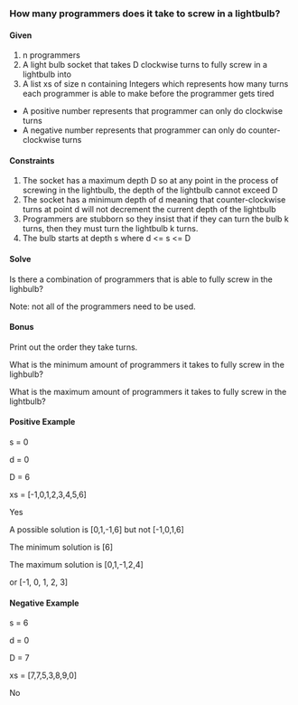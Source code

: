 ### How many programmers does it take to screw in a lightbulb?

  

#### Given

1. n programmers 
2. A light bulb socket that takes D clockwise turns to fully screw in a lightbulb into 
3. A list xs of size n containing Integers which represents how many turns each programmer is able to make before the programmer gets tired 

- A positive number represents that programmer can only do clockwise turns 
- A negative number represents that programmer can only do counter-clockwise turns 

  

#### Constraints

1. The socket has a maximum depth D so at any point in the process of screwing in the lightbulb, the depth of the lightbulb cannot exceed D 
2. The socket has a minimum depth of d meaning that counter-clockwise turns at point d will not decrement the current depth of the lightbulb 
3. Programmers are stubborn so they insist that if they can turn the bulb k turns, then they must turn the lightbulb k turns. 
4. The bulb starts at depth s where d &lt;= s &lt;= D 
  

#### Solve

Is there a combination of programmers that is able to fully screw in the lighbulb?

Note: not all of the programmers need to be used.

  

#### Bonus

Print out the order they take turns.

What is the minimum amount of programmers it takes to fully screw in the lighbulb?

What is the maximum amount of programmers it takes to fully screw in the lightbulb?

#### Positive Example

s = 0

d = 0

D = 6

xs = [-1,0,1,2,3,4,5,6]

  

Yes

A possible solution is [0,1,-1,6] but not [-1,0,1,6]

The minimum solution is [6]

The maximum solution is [0,1,-1,2,4]

or [-1, 0, 1, 2, 3]

#### Negative Example

s = 6

d = 0

D = 7

xs = [7,7,5,3,8,9,0]

  
No
